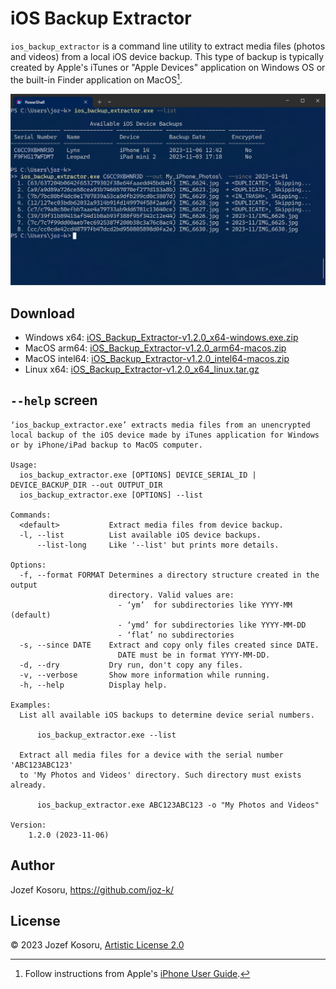 iOS Backup Extractor
====================

`ios_backup_extractor` is a command line utility to extract media files (photos and videos)
from a local iOS device backup. This type of backup is typically created by Apple's iTunes
or "Apple Devices" application on Windows OS or the built-in Finder application on MacOS[^1].

[^1]: Follow instructions from Apple's [iPhone User Guide](https://support.apple.com/guide/iphone/back-up-iphone-iph3ecf67d29/ios).

![screenshot1](doc/res/win_screenshot1.png "Windows screenhost")

Download
---------

* Windows x64: [iOS_Backup_Extractor-v1.2.0_x64-windows.exe.zip](https://github.com/joz-k/ios_backup_extractor/releases/download/v1.2.0/iOS_Backup_Extractor-v1.2.0_x64-windows.exe.zip)
* MacOS arm64: [iOS_Backup_Extractor-v1.2.0_arm64-macos.zip](https://github.com/joz-k/ios_backup_extractor/releases/download/v1.2.0/iOS_Backup_Extractor-v1.2.0_arm64-macos.zip)
* MacOS intel64: [iOS_Backup_Extractor-v1.2.0_intel64-macos.zip](https://github.com/joz-k/ios_backup_extractor/releases/download/v1.2.0/iOS_Backup_Extractor-v1.2.0_intel64-macos.zip)
* Linux x64: [iOS_Backup_Extractor-v1.2.0_x64_linux.tar.gz](https://github.com/joz-k/ios_backup_extractor/releases/download/v1.2.0/iOS_Backup_Extractor-v1.2.0_x64_linux.tar.gz)

`--help` screen
---------------
```
‘ios_backup_extractor.exe’ extracts media files from an unencrypted
local backup of the iOS device made by iTunes application for Windows
or by iPhone/iPad backup to MacOS computer.

Usage:
  ios_backup_extractor.exe [OPTIONS] DEVICE_SERIAL_ID | DEVICE_BACKUP_DIR --out OUTPUT_DIR
  ios_backup_extractor.exe [OPTIONS] --list

Commands:
  <default>           Extract media files from device backup.
  -l, --list          List available iOS device backups.
      --list-long     Like '--list' but prints more details.

Options:
  -f, --format FORMAT Determines a directory structure created in the output
                      directory. Valid values are:
                        - ‘ym’  for subdirectories like YYYY-MM (default)
                        - ‘ymd’ for subdirectories like YYYY-MM-DD
                        - ‘flat’ no subdirectories
  -s, --since DATE    Extract and copy only files created since DATE.
                        DATE must be in format YYYY-MM-DD.
  -d, --dry           Dry run, don't copy any files.
  -v, --verbose       Show more information while running.
  -h, --help          Display help.

Examples:
  List all available iOS backups to determine device serial numbers.

      ios_backup_extractor.exe --list

  Extract all media files for a device with the serial number 'ABC123ABC123'
  to 'My Photos and Videos' directory. Such directory must exists already.

      ios_backup_extractor.exe ABC123ABC123 -o "My Photos and Videos"

Version:
    1.2.0 (2023-11-06)
```

Author
------

Jozef Kosoru, https://github.com/joz-k/


License
-------

© 2023 Jozef Kosoru, [Artistic License 2.0](http://www.perlfoundation.org/artistic_license_2_0)
